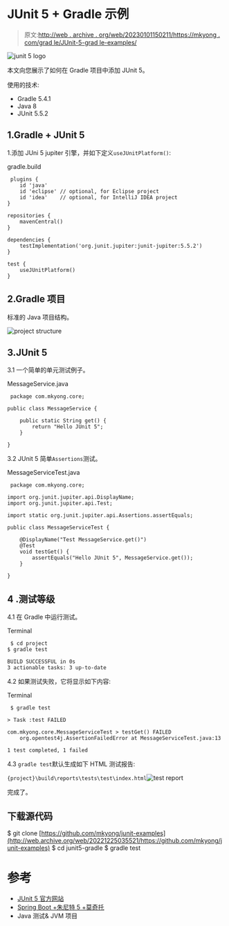 # JUnit 5 + Gradle 示例

> 原文:[http://web . archive . org/web/20230101150211/https://mkyong . com/grad le/JUnit-5-grad le-examples/](http://web.archive.org/web/20230101150211/https://mkyong.com/gradle/junit-5-gradle-examples/)

![junit 5 logo](../Images/d9ed889084139b5e5f6d1a0b435d495b.png)

本文向您展示了如何在 Gradle 项目中添加 JUnit 5。

使用的技术:

*   Gradle 5.4.1
*   Java 8
*   JUnit 5.5.2

## 1.Gradle + JUnit 5

1.添加 JUni 5 jupiter 引擎，并如下定义`useJUnitPlatform()`:

gradle.build

```
 plugins {
	id 'java'
	id 'eclipse' // optional, for Eclipse project
	id 'idea'	 // optional, for IntelliJ IDEA project
}

repositories {
	mavenCentral()
}

dependencies {
	testImplementation('org.junit.jupiter:junit-jupiter:5.5.2')
}

test {
	useJUnitPlatform()
} 
```

## 2.Gradle 项目

标准的 Java 项目结构。

![project structure](../Images/0b644bc219376c03380957a440e05531.png)

## 3.JUnit 5

3.1 一个简单的单元测试例子。

MessageService.java

```
 package com.mkyong.core;

public class MessageService {

    public static String get() {
        return "Hello JUnit 5";
    }

} 
```

3.2 JUnit 5 简单`Assertions`测试。

MessageServiceTest.java

```
 package com.mkyong.core;

import org.junit.jupiter.api.DisplayName;
import org.junit.jupiter.api.Test;

import static org.junit.jupiter.api.Assertions.assertEquals;

public class MessageServiceTest {

    @DisplayName("Test MessageService.get()")
    @Test
    void testGet() {
        assertEquals("Hello JUnit 5", MessageService.get());
    }

} 
```

## 4 .测试等级

4.1 在 Gradle 中运行测试。

Terminal

```
 $ cd project 
$ gradle test 

BUILD SUCCESSFUL in 0s
3 actionable tasks: 3 up-to-date 
```

4.2 如果测试失败，它将显示如下内容:

Terminal

```
 $ gradle test 

> Task :test FAILED

com.mkyong.core.MessageServiceTest > testGet() FAILED
    org.opentest4j.AssertionFailedError at MessageServiceTest.java:13

1 test completed, 1 failed 
```

4.3 `gradle test`默认生成如下 HTML 测试报告:

`{project}\build\reports\tests\test\index.html`![test report](../Images/a1286c22eaf16e4c88909ba5d54c16ab.png)

完成了。

## 下载源代码

$ git clone [https://github.com/mkyong/junit-examples](http://web.archive.org/web/20221225035521/https://github.com/mkyong/junit-examples)
$ cd junit5-gradle
$ gradle test

# 参考

*   [JUnit 5 官方网站](http://web.archive.org/web/20221225035521/https://junit.org/junit5/)
*   [Spring Boot +朱尼特 5 +莫奇托](http://web.archive.org/web/20221225035521/https://www.mkyong.com/spring-boot/spring-boot-junit-5-mockito/)
*   Java 测试& JVM 项目

<input type="hidden" id="mkyong-current-postId" value="15181">
